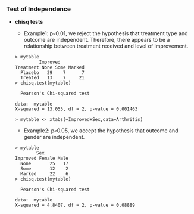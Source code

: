 ### Test of Independence

* **chisq tests**

  * Example1: p`<`0.01, we reject the hypothesis that treatment type and outcome are independent. Therefore, there appears to be a relationship between treatment received and level of improvement.

  ```
  > mytable
           Improved
  Treatment None Some Marked
    Placebo   29    7      7
    Treated   13    7     21
  > chisq.test(mytable)
  
  	Pearson's Chi-squared test
  
  data:  mytable
  X-squared = 13.055, df = 2, p-value = 0.001463
  
  > mytable <- xtabs(~Improved+Sex,data=Arthritis)
  ```
  * Example2: p`<`0.05, we accept the hypothesis that outcome and gender are independent. 
  
  ```
  > mytable
          Sex
  Improved Female Male
    None       25   17
    Some       12    2
    Marked     22    6
  > chisq.test(mytable)
  
  	Pearson's Chi-squared test
  
  data:  mytable
  X-squared = 4.8407, df = 2, p-value = 0.08889
  ```